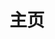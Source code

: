 ---
home: true
layout: Blog
title: 主页
heroImage: sleep.png
heroText: Betta_Fish
tagline: zxbmmmmmmmmm，9个m
heroFullScreen: false
bgImage: /assets/images/background.jpg

projects:
  - icon: folder-open
    name: Skyline Weather
    desc: UWP天气应用
    link: https://github.com/zxbmmmmmmmmm/SkylineWeather

  - icon: link
    name: HyPlayer
    desc: UWP网易云客户端
    link: https://github.com/HyPlayer/HyPlayer

  - icon: book
    name: Pixeval
    desc: WinUI3 Pixiv客户端
    link: https://github.com/Pixeval/Pixeval

  - icon: newspaper
    name: wvbCommunity
    desc: 论坛
    link: https://community.wvbtech.com/u/zxbmmmmmmmmm

  - icon: user-group
    name: 伙伴名称
    desc: 伙伴详细介绍
    link: https://你的伙伴链接
 
  - icon: user-group
    name: 伙伴名称
    desc: 广告位招租
    link: https://你的伙伴链接

  - icon: user-group
    name: 伙伴名称
    desc: 广告位招租
    link: https://你的伙伴链接

  - icon: user-group
    name: 伙伴名称
    desc: 广告位招租
    link: https://你的伙伴链接

---